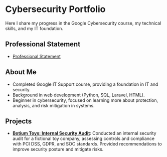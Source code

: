 # Cybersecurity Portfolio

Here I share my progress in the Google Cybersecurity course, my technical skills, and my IT foundation.

## Professional Statement
- [Professional Statement](professional_statement.md)

## About Me
- Completed Google IT Support course, providing a foundation in IT and security.
- Background in web development (Python, SQL, Laravel, HTML).
- Beginner in cybersecurity, focused on learning more about protection, analysis, and risk mitigation in systems.

## Projects
- **[Botium Toys: Internal Security Audit](botium_toys_securit_audit)**: Conducted an internal security audit for a fictional toy company, assessing controls and compliance with PCI DSS, GDPR, and SOC standards. Provided recommendations to improve security posture and mitigate risks.
